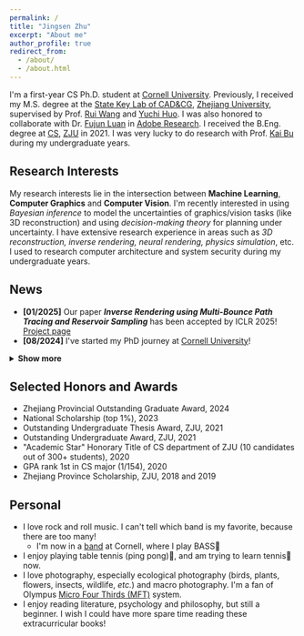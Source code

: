 ```yaml
---
permalink: /
title: "Jingsen Zhu"
excerpt: "About me"
author_profile: true
redirect_from: 
  - /about/
  - /about.html
---
```


I'm a first-year CS Ph.D. student at [Cornell University](https://www.cornell.edu/). Previously, I received my M.S. degree at the [State Key Lab of CAD&CG](http://www.cad.zju.edu.cn/english.html), [Zhejiang University](https://www.zju.edu.cn/english/), supervised by Prof. [Rui Wang](http://www.cad.zju.edu.cn/home/rwang/) and [Yuchi Huo](https://person.zju.edu.cn/en/yuchihuo). I was also honored to collaborate with Dr. [Fujun Luan](https://luanfujun.github.io/) in [Adobe Research](https://research.adobe.com/). I received the B.Eng. degree at [CS](http://www.en.cs.zju.edu.cn/), [ZJU](http://www.zju.edu.cn/english) in 2021. I was very lucky to do research with Prof. [Kai Bu](https://list.zju.edu.cn/kaibu/) during my undergraduate years.



## Research Interests

My research interests lie in the intersection between **Machine Learning**, **Computer Graphics** and **Computer Vision**. I'm recently interested in using *Bayesian inference* to model the uncertainties of graphics/vision tasks (like 3D reconstruction) and using *decision-making theory* for planning under uncertainty. I have extensive research experience in areas such as *3D reconstruction, inverse rendering, neural rendering, physics simulation*, etc. I used to research computer architecture and system security during my undergraduate years.


## News
- **[01/2025]** Our paper ***Inverse Rendering using Multi-Bounce Path Tracing and Reservoir Sampling*** has been accepted by ICLR 2025! [Project page](https://brabbitdousha.github.io/MIRReS/)
- **[08/2024]** I've started my PhD journey at [Cornell University](https://www.cornell.edu/)!
<details>
    <summary><span style="font-weight: bold;">Show more</span></summary>
    <li><b>[04/2024]</b> I'll continue my research journey at <a href="https://www.cornell.edu/">Cornell University</a> to pursue my Ph.D. degree!</li>
    <li><b>[08/2023]</b> Our paper <b><i>FuseSR: Super Resolution for Real-time Rendering through Efficient Multi-resolution Fusion</i></b> is conditionally accepted by SIGGRAPH Asia 2023 (Conference Track)! Visit the <a href="https://isaac-paradox.github.io/FuseSR/">project page</a> and <a href="https://arxiv.org/abs/2310.09726/">arXiv</a>!</li>
    <li><b>[07/2023]</b> Our paper <b><i>Seal-3D: Interactive Pixel-Level Editing for Neural Radiance Fields</i></b> is accepted by ICCV 2023! Visit the <a href="https://windingwind.github.io/seal-3d/">project page</a>!</li>
    <li><b>[02/2023]</b> Our paper <b><i>I<sup>2</sup>-SDF:  Intrinsic Indoor Scene Reconstruction and Editing via Raytracing in Neural SDFs</i></b> is accepted by CVPR 2023! Visit the <a href="https://jingsenzhu.github.io/i2-sdf/">project page</a>!</li>
    <li><b>[01/2023]</b> Our dataset <b><i>InteriorVerse</i></b> has been released! Visit <a href="https://interiorverse.github.io/">here</a> to download!</li>
    <li><b>[09/2022]</b> Our paper <b><i>Hitchhiker: Accelerating ORAM with Dynamic Scheduling</i></b> is accepted by IEEE Transactions on Computers!</li>
    <li><b>[08/2022]</b> Our paper <b><i>Learning-based Inverse Rendering of Complex Indoor Scenes with Differentiable Monte Carlo Raytracing</i></b> is conditionally accepted by SIGGRAPH Asia 2022 (Conference Track)! Visit the <a href="https://jingsenzhu.github.io/invrend/">project page</a>!</li>
</details>




## Selected Honors and Awards

- Zhejiang Provincial Outstanding Graduate Award, 2024
- National Scholarship (top 1%), 2023
- Outstanding Undergraduate Thesis Award, ZJU, 2021
- Outstanding Undergraduate Award, ZJU, 2021
- "Academic Star" Honorary Title of CS department of ZJU (10 candidates out of 300+ students), 2020 
- GPA rank 1st in CS major (1/154), 2020
- Zhejiang Province Scholarship, ZJU, 2018 and 2019



## Personal

- I love rock and roll music. I can't tell which band is my favorite, because there are too many!
  - I'm now in a [band](https://www.instagram.com/pinna_cornell/) at Cornell, where I play BASS🎸
- I enjoy playing table tennis (ping pong)🏓, and am trying to learn tennis🎾 now.
- I love photography, especially ecological photography (birds, plants, flowers, insects, wildlife, *etc.*) and macro photography. I'm a fan of Olympus [Micro Four Thirds (MFT)](https://www.four-thirds.org/) system.
- I enjoy reading literature, psychology and philosophy, but still a beginner. I wish I could have more spare time reading these extracurricular books!